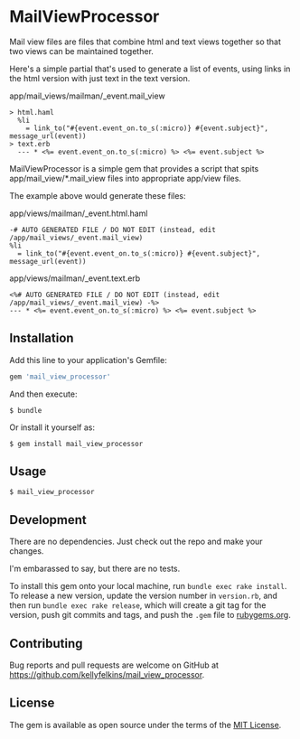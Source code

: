# MailViewProcessor

Mail view files are files that combine html and text views together so that 
two views can be maintained together. 

Here's a simple partial that's used to generate a list of events, using links
in the html version with just text in the text version.

app/mail_views/mailman/_event.mail_view

    > html.haml
      %li
        = link_to("#{event.event_on.to_s(:micro)} #{event.subject}", message_url(event))
    > text.erb
      --- * <%= event.event_on.to_s(:micro) %> <%= event.subject %>
  
MailViewProcessor is a simple gem that provides a script that spits app/mail_view/*.mail_view files 
into appropriate app/view files. 

The example above would generate these files:

app/views/mailman/_event.html.haml

    -# AUTO GENERATED FILE / DO NOT EDIT (instead, edit /app/mail_views/_event.mail_view)
    %li
      = link_to("#{event.event_on.to_s(:micro)} #{event.subject}", message_url(event))

app/views/mailman/_event.text.erb

    <%# AUTO GENERATED FILE / DO NOT EDIT (instead, edit /app/mail_views/_event.mail_view) -%>
    --- * <%= event.event_on.to_s(:micro) %> <%= event.subject %>

## Installation

Add this line to your application's Gemfile:

```ruby
gem 'mail_view_processor'
```

And then execute:

    $ bundle

Or install it yourself as:

    $ gem install mail_view_processor

## Usage

    $ mail_view_processor
    
## Development

There are no dependencies. Just check out the repo and make your changes.

I'm embarassed to say, but there are no tests.

To install this gem onto your local machine, run `bundle exec rake install`. To release a new version, update the version number in `version.rb`, and then run `bundle exec rake release`, which will create a git tag for the version, push git commits and tags, and push the `.gem` file to [rubygems.org](https://rubygems.org).

## Contributing

Bug reports and pull requests are welcome on GitHub at https://github.com/kellyfelkins/mail_view_processor.

## License

The gem is available as open source under the terms of the [MIT License](http://opensource.org/licenses/MIT).

